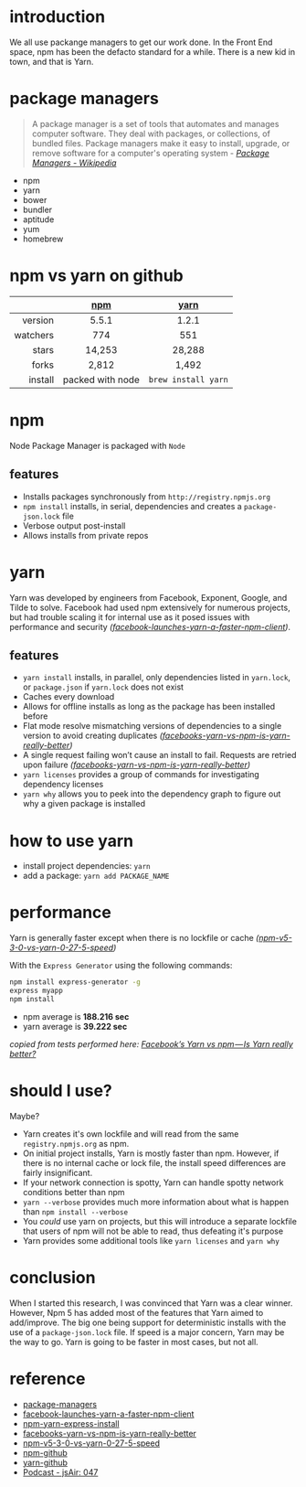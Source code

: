 [package-managers]: https://github.com/topics/package-manager
[facebook-launches-yarn-a-faster-npm-client]: https://thenextweb.com/dd/2016/10/12/facebook-launches-yarn-a-faster-npm-client/
[npm-yarn-express-install]: https://www.sitepoint.com/yarn-vs-npm/
[facebooks-yarn-vs-npm-is-yarn-really-better]: https://medium.com/@nikjohn/facebooks-yarn-vs-npm-is-yarn-really-better-1890b3ea6515
[npm-v5-3-0-vs-yarn-0-27-5-speed]: https://blog.oharagroup.net/npm-v5-3-0-vs-yarn-0-27-5-speed-c9d3be07b557
[npm-github]: https://github.com/npm/npm
[yarn-github]: https://github.com/yarnpkg/yarn

# introduction
We all use packange managers to get our work done.  In the Front End space, npm has been the defacto standard for a while.  There is a new kid in town, and that is Yarn.


# package managers
>A package manager is a set of tools that automates and manages computer software. They deal with packages, or collections, of bundled files. Package managers make it easy to install, upgrade, or remove software for a computer's operating system - _[Package Managers - Wikipedia][package-managers]_

- npm
- yarn
- bower
- bundler
- aptitude
- yum
- homebrew


# npm vs yarn on github
| |[npm][npm-github]|[yarn][yarn-github]|
---:|:---:|:---:|
version|5.5.1|1.2.1|
watchers|774|551|
stars|14,253|28,288|
forks|2,812|1,492|
install|packed with node|`brew install yarn`|


# npm
Node Package Manager is packaged with `Node`

## features
- Installs packages synchronously from `http://registry.npmjs.org`
- `npm install` installs, in serial, dependencies and creates a `package-json.lock` file
- Verbose output post-install
- Allows installs from private repos


# yarn
Yarn was developed by engineers from Facebook, Exponent, Google, and Tilde to solve.  Facebook had used npm extensively for numerous projects, but had trouble scaling it for internal use as it posed issues with performance and security _([facebook-launches-yarn-a-faster-npm-client][facebook-launches-yarn-a-faster-npm-client])_.

## features
- `yarn install` installs, in parallel, only dependencies listed in `yarn.lock`, or `package.json` if `yarn.lock` does not exist
- Caches every download
- Allows for offline installs as long as the package has been installed before
- Flat mode resolve mismatching versions of dependencies to a single version to avoid creating duplicates _([facebooks-yarn-vs-npm-is-yarn-really-better][facebooks-yarn-vs-npm-is-yarn-really-better])_
- A single request failing won’t cause an install to fail. Requests are retried upon failure _([facebooks-yarn-vs-npm-is-yarn-really-better][facebooks-yarn-vs-npm-is-yarn-really-better])_
- `yarn licenses` provides a group of commands for investigating dependency licenses
- `yarn why` allows you to peek into the dependency graph to figure out why a given package is installed


# how to use yarn
- install project dependencies: `yarn`
- add a package: `yarn add PACKAGE_NAME`


# performance
Yarn is generally faster except when there is no lockfile or cache _([npm-v5-3-0-vs-yarn-0-27-5-speed][npm-v5-3-0-vs-yarn-0-27-5-speed])_

With the `Express Generator` using the following commands:
```bash
npm install express-generator -g
express myapp
npm install
```

- npm average is **188.216 sec**
- yarn average is **39.222 sec**

_copied from tests performed here: [Facebook’s Yarn vs npm — Is Yarn really better?][facebooks-yarn-vs-npm-is-yarn-really-better]_


# should I use?
Maybe?

- Yarn creates it's own lockfile and will read from the same `registry.npmjs.org` as npm.
- On initial project installs, Yarn is mostly faster than npm.  However, if there is no internal cache or lock file, the install speed differences are fairly insignificant.
- If your network connection is spotty, Yarn can handle spotty network conditions better than npm
- `yarn --verbose` provides much more information about what is happen than `npm install --verbose`
- You _could_ use yarn on projects, but this will introduce a separate lockfile that users of npm will not be able to read, thus defeating it's purpose
- Yarn provides some additional tools like `yarn licenses` and `yarn why`


# conclusion
When I started this research, I was convinced that Yarn was a clear winner.  However, Npm 5 has added most of the features that Yarn aimed to add/improve.  The big one being support for deterministic installs with the use of a `package-json.lock` file.  If speed is a major concern, Yarn may be the way to go.  Yarn is going to be faster in most cases, but not all.

# reference
- [package-managers][package-managers]
- [facebook-launches-yarn-a-faster-npm-client][facebook-launches-yarn-a-faster-npm-client]
- [npm-yarn-express-install][npm-yarn-express-install]
- [facebooks-yarn-vs-npm-is-yarn-really-better][facebooks-yarn-vs-npm-is-yarn-really-better]
- [npm-v5-3-0-vs-yarn-0-27-5-speed][npm-v5-3-0-vs-yarn-0-27-5-speed]
- [npm-github][npm-github]
- [yarn-github][yarn-github]
- [Podcast - jsAir: 047](http://audio.javascriptair.com/e/047-jsair-yarn-bonus-show-with-sebastian-mckenzie-konstantin-raev-yehuda-katz-and-christoph-pojer/)
